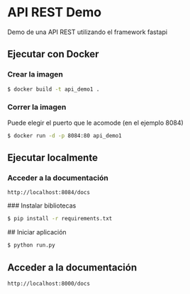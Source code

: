 # API REST Demo

Demo de una API REST utilizando el framework fastapi

## Ejecutar con Docker
### Crear la imagen
```sh
$ docker build -t api_demo1 .
```

### Correr la imagen
Puede elegir el puerto que le acomode (en el ejemplo 8084)
```sh
$ docker run -d -p 8084:80 api_demo1
```

## Ejecutar localmente
### Acceder a la documentación
```
http://localhost:8084/docs
```

### Instalar bibliotecas
```sh
$ pip install -r requirements.txt
```

## Iniciar aplicación
```sh
$ python run.py
```

## Acceder a la documentación
```
http://localhost:8000/docs
```
